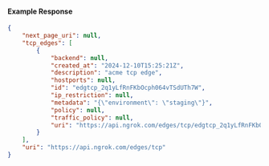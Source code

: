 <!-- Code generated for API Clients. DO NOT EDIT. -->

#### Example Response

```json
{
	"next_page_uri": null,
	"tcp_edges": [
		{
			"backend": null,
			"created_at": "2024-12-10T15:25:21Z",
			"description": "acme tcp edge",
			"hostports": null,
			"id": "edgtcp_2q1yLfRnFKbOcph064vTSdUTh7W",
			"ip_restriction": null,
			"metadata": "{\"environment\": \"staging\"}",
			"policy": null,
			"traffic_policy": null,
			"uri": "https://api.ngrok.com/edges/tcp/edgtcp_2q1yLfRnFKbOcph064vTSdUTh7W"
		}
	],
	"uri": "https://api.ngrok.com/edges/tcp"
}
```
